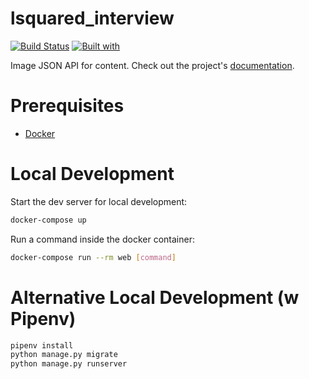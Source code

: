 # lsquared_interview

[![Build Status](https://travis-ci.org/kavinjey/lsquared_interview.svg?branch=master)](https://travis-ci.org/kavinjey/lsquared_interview)
[![Built with](https://img.shields.io/badge/Built_with-Cookiecutter_Django_Rest-F7B633.svg)](https://github.com/agconti/cookiecutter-django-rest)

Image JSON API for content. Check out the project's [documentation](http://kavinjey.github.io/lsquared_interview/).

# Prerequisites

- [Docker](https://docs.docker.com/docker-for-mac/install/)

# Local Development

Start the dev server for local development:

```bash
docker-compose up
```

Run a command inside the docker container:

```bash
docker-compose run --rm web [command]
```

# Alternative Local Development (w Pipenv)

```bash
pipenv install
python manage.py migrate
python manage.py runserver
```

